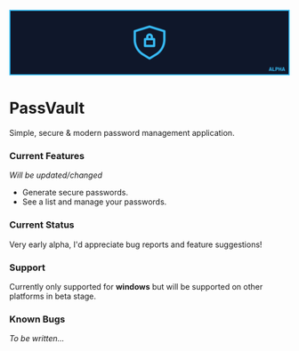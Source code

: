 ![Banner](/assets/banner_logo.png)

# PassVault
Simple, secure &amp; modern password management application.

### Current Features
*Will be updated/changed*
- Generate secure passwords.
- See a list and manage your passwords.

### Current Status
Very early alpha, I'd appreciate bug reports and feature suggestions!

### Support
Currently only supported for **windows** but will be supported on other platforms in beta stage.

### Known Bugs
*To be written...*
